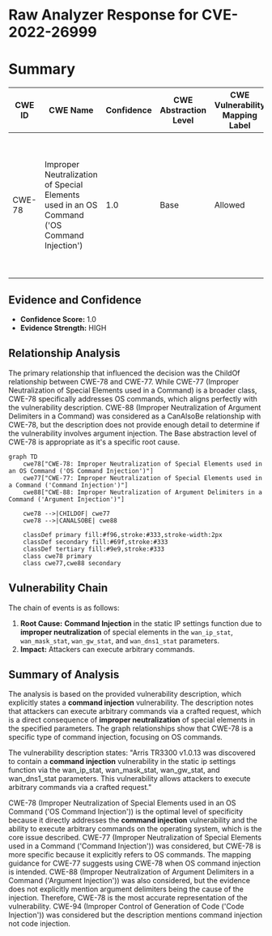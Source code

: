 # Raw Analyzer Response for CVE-2022-26999

# Summary
| CWE ID | CWE Name | Confidence | CWE Abstraction Level | CWE Vulnerability Mapping Label | CWE-Vulnerability Mapping Notes |
|---|---|---|---|---|---|
| CWE-78 | Improper Neutralization of Special Elements used in an OS Command ('OS Command Injection') | 1.0 | Base | Allowed | Primary CWE. The vulnerability allows attackers to execute arbitrary commands via crafted requests. This directly aligns with the CWE-78 description. |

## Evidence and Confidence

*   **Confidence Score:** 1.0
*   **Evidence Strength:** HIGH

## Relationship Analysis
The primary relationship that influenced the decision was the ChildOf relationship between CWE-78 and CWE-77. While CWE-77 (Improper Neutralization of Special Elements used in a Command) is a broader class, CWE-78 specifically addresses OS commands, which aligns perfectly with the vulnerability description. CWE-88 (Improper Neutralization of Argument Delimiters in a Command) was considered as a CanAlsoBe relationship with CWE-78, but the description does not provide enough detail to determine if the vulnerability involves argument injection. The Base abstraction level of CWE-78 is appropriate as it's a specific root cause.

```mermaid
graph TD
    cwe78["CWE-78: Improper Neutralization of Special Elements used in an OS Command ('OS Command Injection')"]
    cwe77["CWE-77: Improper Neutralization of Special Elements used in a Command ('Command Injection')"]
    cwe88["CWE-88: Improper Neutralization of Argument Delimiters in a Command ('Argument Injection')"]
    
    cwe78 -->|CHILDOF| cwe77
    cwe78 -->|CANALSOBE| cwe88
    
    classDef primary fill:#f96,stroke:#333,stroke-width:2px
    classDef secondary fill:#69f,stroke:#333
    classDef tertiary fill:#9e9,stroke:#333
    class cwe78 primary
    class cwe77,cwe88 secondary
```

## Vulnerability Chain
The chain of events is as follows:
1.  **Root Cause:** **Command Injection** in the static IP settings function due to **improper neutralization** of special elements in the `wan_ip_stat`, `wan_mask_stat`, `wan_gw_stat`, and `wan_dns1_stat` parameters.
2.  **Impact:** Attackers can execute arbitrary commands.

## Summary of Analysis
The analysis is based on the provided vulnerability description, which explicitly states a **command injection** vulnerability. The description notes that attackers can execute arbitrary commands via a crafted request, which is a direct consequence of **improper neutralization** of special elements in the specified parameters. The graph relationships show that CWE-78 is a specific type of command injection, focusing on OS commands.

The vulnerability description states: "Arris TR3300 v1.0.13 was discovered to contain a **command injection** vulnerability in the static ip settings function via the wan_ip_stat, wan_mask_stat, wan_gw_stat, and wan_dns1_stat parameters. This vulnerability allows attackers to execute arbitrary commands via a crafted request."

CWE-78 (Improper Neutralization of Special Elements used in an OS Command ('OS Command Injection')) is the optimal level of specificity because it directly addresses the **command injection** vulnerability and the ability to execute arbitrary commands on the operating system, which is the core issue described.
CWE-77 (Improper Neutralization of Special Elements used in a Command ('Command Injection')) was considered, but CWE-78 is more specific because it explicitly refers to OS commands. The mapping guidance for CWE-77 suggests using CWE-78 when OS command injection is intended.
CWE-88 (Improper Neutralization of Argument Delimiters in a Command ('Argument Injection')) was also considered, but the evidence does not explicitly mention argument delimiters being the cause of the injection. Therefore, CWE-78 is the most accurate representation of the vulnerability.
CWE-94 (Improper Control of Generation of Code ('Code Injection')) was considered but the description mentions command injection not code injection.